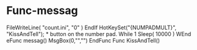 # Func-messag
 FileWriteLine( "count.ini", "0" ) EndIf HotKeySet("{NUMPADMULT}", "KissAndTell"); * button on the number pad. While 1     Sleep( 10000 ) WEnd   eFunc messag()     MsgBox(0,"","") EndFunc  Func KissAndTell()
